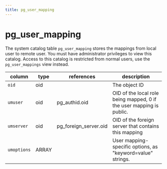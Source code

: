 ```yaml
---
title: pg_user_mapping
---
```


# pg_user_mapping

The system catalog table `pg_user_mapping` stores the mappings from local user to remote user. You must have administrator privileges to view this catalog. Access to this catalog is restricted from normal users, use the `pg_user_mappings` view instead.

|column|type|references|description|
|------|----|----------|-----------|
|`oid`|oid| |The object ID|
|`umuser`|oid|pg_authid.oid|OID of the local role being mapped, 0 if the user mapping is public.|
|`umserver`|oid|pg_foreign_server.oid|OID of the foreign server that contains this mapping|
|`umoptions`|ARRAY| |User mapping-specific options, as "keyword=value" strings.|

